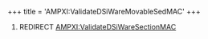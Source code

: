 +++
title = 'AMPXI:ValidateDSiWareMovableSedMAC'
+++

1.  REDIRECT
    [AMPXI:ValidateDSiWareSectionMAC](AMPXI:ValidateDSiWareSectionMAC "wikilink")